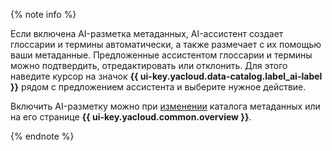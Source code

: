 {% note info %}

Если включена AI-разметка метаданных, AI-ассистент создает глоссарии и термины автоматически, а также размечает с их помощью ваши метаданные. Предложенные ассистентом глоссарии и термины можно подтвердить, отредактировать или отклонить. Для этого наведите курсор на значок **{{ ui-key.yacloud.data-catalog.label_ai-label }}** рядом с предложением ассистента и выберите нужное действие.

Включить AI-разметку можно при [изменении](../../metadata-hub/operations/data-catalog/update-catalog.md) каталога метаданных или на его странице **{{ ui-key.yacloud.common.overview }}**.


{% endnote %}